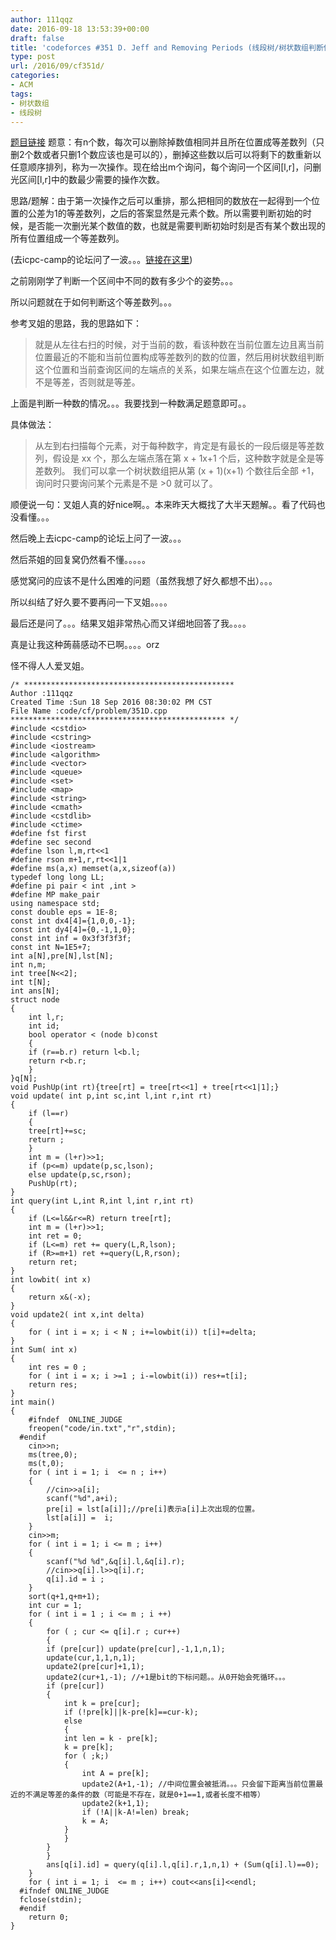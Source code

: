 ```yaml
---
author: 111qqz
date: 2016-09-18 13:53:39+00:00
draft: false
title: 'codeforces #351 D. Jeff and Removing Periods (线段树/树状数组判断位置成等差数列)'
type: post
url: /2016/09/cf351d/
categories:
- ACM
tags:
- 树状数组
- 线段树
---
```


[题目链接](http://codeforces.com/problemset/problem/351/D)
题意：有n个数，每次可以删除掉数值相同并且所在位置成等差数列（只删2个数或者只删1个数应该也是可以的），删掉这些数以后可以将剩下的数重新以任意顺序排列，称为一次操作。现在给出m个询问，每个询问一个区间[l,r]，问删光区间[l,r]中的数最少需要的操作次数。

思路/题解：由于第一次操作之后可以重排，那么把相同的数放在一起得到一个位置的公差为1的等差数列，之后的答案显然是元素个数。所以需要判断初始的时候，是否能一次删光某个数值的数，也就是需要判断初始时刻是否有某个数出现的所有位置组成一个等差数列。

(去icpc-camp的论坛问了一波。。。[链接在这里](https://async.icpc-camp.org/d/559-codeforces-round-204-d-jeff-and-removing-periods))

之前刚刚学了判断一个区间中不同的数有多少个的姿势。。。

所以问题就在于如何判断这个等差数列。。。

参考叉姐的思路，我的思路如下：


<blockquote>就是从左往右扫的时候，对于当前的数，看该种数在当前位置左边且离当前位置最近的不能和当前位置构成等差数列的数的位置，然后用树状数组判断这个位置和当前查询区间的左端点的关系，如果左端点在这个位置左边，就不是等差，否则就是等差。</blockquote>


上面是判断一种数的情况。。。我要找到一种数满足题意即可。。

具体做法：


<blockquote>从左到右扫描每个元素，对于每种数字，肯定是有最长的一段后缀是等差数列，假设是 xx 个，那么左端点落在第 x + 1x+1 个后，这种数字就是全是等差数列。
我们可以拿一个树状数组把从第 (x + 1)(x+1) 个数往后全部 +1，询问时只要询问某个元素是不是 >0 就可以了。</blockquote>




顺便说一句：叉姐人真的好nice啊。。本来昨天大概找了大半天题解。。看了代码也没看懂。。。

然后晚上去icpc-camp的论坛上问了一波。。。

然后茶姐的回复窝仍然看不懂。。。。。

感觉窝问的应该不是什么困难的问题（虽然我想了好久都想不出）。。。

所以纠结了好久要不要再问一下叉姐。。。。

最后还是问了。。。结果叉姐非常热心而又详细地回答了我。。。。

真是让我这种蒟蒻感动不已啊。。。。orz

怪不得人人爱叉姐。



    
    /* ***********************************************
    Author :111qqz
    Created Time :Sun 18 Sep 2016 08:30:02 PM CST
    File Name :code/cf/problem/351D.cpp
    ************************************************ */
    #include <cstdio>
    #include <cstring>
    #include <iostream>
    #include <algorithm>
    #include <vector>
    #include <queue>
    #include <set>
    #include <map>
    #include <string>
    #include <cmath>
    #include <cstdlib>
    #include <ctime>
    #define fst first
    #define sec second
    #define lson l,m,rt<<1
    #define rson m+1,r,rt<<1|1
    #define ms(a,x) memset(a,x,sizeof(a))
    typedef long long LL;
    #define pi pair < int ,int >
    #define MP make_pair
    using namespace std;
    const double eps = 1E-8;
    const int dx4[4]={1,0,0,-1};
    const int dy4[4]={0,-1,1,0};
    const int inf = 0x3f3f3f3f;
    const int N=1E5+7;
    int a[N],pre[N],lst[N];
    int n,m;
    int tree[N<<2];
    int t[N];
    int ans[N];
    struct node
    {
        int l,r;
        int id;
        bool operator < (node b)const
        {
    	if (r==b.r) return l<b.l;
    	return r<b.r;
        }
    }q[N];
    void PushUp(int rt){tree[rt] = tree[rt<<1] + tree[rt<<1|1];}
    void update( int p,int sc,int l,int r,int rt)
    {
        if (l==r)
        {
    	tree[rt]+=sc;
    	return ;
        }
        int m = (l+r)>>1;
        if (p<=m) update(p,sc,lson);
        else update(p,sc,rson);
        PushUp(rt);
    }
    int query(int L,int R,int l,int r,int rt)
    {
        if (L<=l&&r<=R) return tree[rt];
        int m = (l+r)>>1;
        int ret = 0;
        if (L<=m) ret += query(L,R,lson);
        if (R>=m+1) ret +=query(L,R,rson);
        return ret;
    }
    int lowbit( int x)
    {
        return x&(-x);
    }
    void update2( int x,int delta)
    {
        for ( int i = x; i < N ; i+=lowbit(i)) t[i]+=delta;
    }
    int Sum( int x)
    {
        int res = 0 ;
        for ( int i = x; i >=1 ; i-=lowbit(i)) res+=t[i];
        return res;
    }
    int main()
    {
    	#ifndef  ONLINE_JUDGE 
    	freopen("code/in.txt","r",stdin);
      #endif
    	cin>>n;
    	ms(tree,0);
    	ms(t,0);
    	for ( int i = 1; i  <= n ; i++)
    	{
    	    //cin>>a[i];
    	    scanf("%d",a+i);
    	    pre[i] = lst[a[i]];//pre[i]表示a[i]上次出现的位置。
    	    lst[a[i]] =  i;
    	}
    	cin>>m;
    	for ( int i = 1; i <= m ; i++)
    	{
    	    scanf("%d %d",&q[i].l,&q[i].r);
    	    //cin>>q[i].l>>q[i].r;
    	    q[i].id = i ;
    	}
    	sort(q+1,q+m+1);
    	int cur = 1;
    	for ( int i = 1 ; i <= m ; i ++)
    	{
    	    for ( ; cur <= q[i].r ; cur++)
    	    {
    		if (pre[cur]) update(pre[cur],-1,1,n,1);
    		update(cur,1,1,n,1);
    		update2(pre[cur]+1,1);
    		update2(cur+1,-1); //+1是bit的下标问题。。从0开始会死循环。。。
    		if (pre[cur])
    		{
    		    int k = pre[cur];
    		    if (!pre[k]||k-pre[k]==cur-k);
    		    else
    		    {
    			int len = k - pre[k];
    			k = pre[k];
    			for ( ;k;)
    			{
    			    int A = pre[k];
    			    update2(A+1,-1); //中间位置会被抵消。。。只会留下距离当前位置最近的不满足等差的条件的数（可能是不存在，就是0+1==1,或者长度不相等）
    			    update2(k+1,1);
    			    if (!A||k-A!=len) break;
    			    k = A;
    			}
    		    }
    		}
    	    }
    	    ans[q[i].id] = query(q[i].l,q[i].r,1,n,1) + (Sum(q[i].l)==0);
    	}
    	for ( int i = 1; i  <= m ; i++) cout<<ans[i]<<endl;
      #ifndef ONLINE_JUDGE  
      fclose(stdin);
      #endif
        return 0;
    }
    



